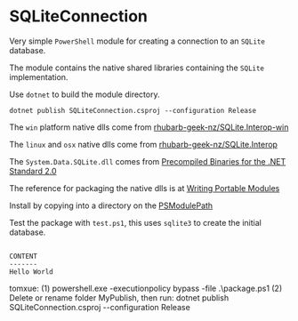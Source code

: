# SQLiteConnection

Very simple `PowerShell` module for creating a connection to an `SQLite` database.

The module contains the native shared libraries containing the `SQLite` implementation.

Use `dotnet` to build the module directory.

```
dotnet publish SQLiteConnection.csproj --configuration Release
```

The `win` platform native dlls come from [rhubarb-geek-nz/SQLite.Interop-win](https://github.com/rhubarb-geek-nz/SQLite.Interop-win)

The `linux` and `osx` native dlls come from [rhubarb-geek-nz/SQLite.Interop](https://github.com/rhubarb-geek-nz/SQLite.Interop)

The `System.Data.SQLite.dll` comes from [Precompiled Binaries for the .NET Standard 2.0](https://system.data.sqlite.org/index.html/doc/trunk/www/downloads.wiki)

The reference for packaging the native dlls is at [Writing Portable Modules](https://learn.microsoft.com/en-us/powershell/scripting/dev-cross-plat/writing-portable-modules?view=powershell-7.3)

Install by copying into a directory on the [PSModulePath](https://learn.microsoft.com/en-us/powershell/module/microsoft.powershell.core/about/about_psmodulepath)

Test the package with `test.ps1`, this uses `sqlite3` to create the initial database.

```

CONTENT
-------
Hello World

```


tomxue:
	(1) powershell.exe -executionpolicy bypass -file .\package.ps1
	(2) Delete or rename folder MyPublish, then run: dotnet publish SQLiteConnection.csproj --configuration Release
